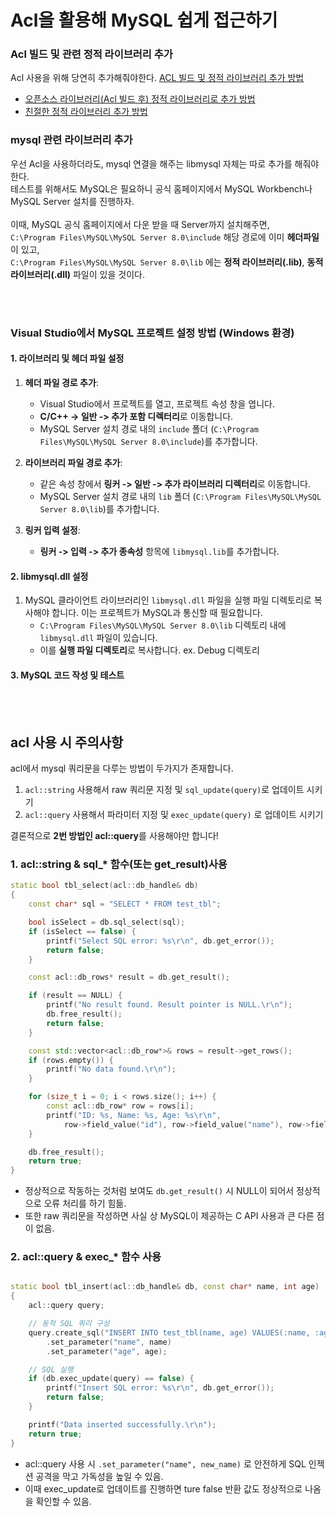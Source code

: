 # Acl을 활용해 MySQL 쉽게 접근하기

### Acl 빌드 및 관련 정적 라이브러리 추가
Acl 사용을 위해 당연히 추가해줘야한다.
[ACL 빌드 및 정적 라이브러리 추가 방법](https://github.com/yujinS0/CPP-Socket-acl/tree/main?tab=readme-ov-file#acl-빌드-및-정적-라이브러리로-추가하는-방법)

- [오픈소스 라이브러리(Acl 빌드 후) 정적 라이브러리로 추가 방법](./Build.md)
- [친절한 정적 라이브러리 추가 방법](./HowToAddCPPStaticLibrary.md)


### mysql 관련 라이브러리 추가

우선 Acl을 사용하더라도, mysql 연결을 해주는 libmysql 자체는 따로 추가를 해줘야한다. <br>
테스트를 위해서도 MySQL은 필요하니 공식 홈페이지에서 MySQL Workbench나 MySQL Server 설치를 진행하자.  <br><br>
이때, MySQL 공식 홈페이지에서 다운 받을 때 Server까지 설치해주면, <br>
`C:\Program Files\MySQL\MySQL Server 8.0\include` 해당 경로에 이미 **헤더파일**이 있고, <br>
`C:\Program Files\MySQL\MySQL Server 8.0\lib` 에는 **정적 라이브러리(.lib)**, **동적 라이브러리(.dll)** 파일이 있을 것이다. <br>


 <br> <br>


### Visual Studio에서 MySQL 프로젝트 설정 방법 (Windows 환경)

#### 1. **라이브러리 및 헤더 파일 설정**

1. **헤더 파일 경로 추가**:
   - Visual Studio에서 프로젝트를 열고, 프로젝트 속성 창을 엽니다.
   - **C/C++ -> 일반 -> 추가 포함 디렉터리**로 이동합니다.
   - MySQL Server 설치 경로 내의 `include` 폴더 (`C:\Program Files\MySQL\MySQL Server 8.0\include`)를 추가합니다.

2. **라이브러리 파일 경로 추가**:
   - 같은 속성 창에서 **링커 -> 일반 -> 추가 라이브러리 디렉터리**로 이동합니다.
   - MySQL Server 설치 경로 내의 `lib` 폴더 (`C:\Program Files\MySQL\MySQL Server 8.0\lib`)를 추가합니다.
   
3. **링커 입력 설정**:
   - **링커 -> 입력 -> 추가 종속성** 항목에 `libmysql.lib`를 추가합니다.

#### 2. **libmysql.dll 설정**

1. MySQL 클라이언트 라이브러리인 `libmysql.dll` 파일을 실행 파일 디렉토리로 복사해야 합니다. 이는 프로젝트가 MySQL과 통신할 때 필요합니다. 
   - `C:\Program Files\MySQL\MySQL Server 8.0\lib` 디렉토리 내에 `libmysql.dll` 파일이 있습니다.
   - 이를 **실행 파일 디렉토리**로 복사합니다. ex. Debug 디렉토리

#### 3. **MySQL 코드 작성 및 테스트**



 <br> <br>
 

## acl 사용 시 주의사항

acl에서 mysql 쿼리문을 다루는 방법이 두가지가 존재합니다.
1. `acl::string` 사용해서 raw 쿼리문 지정 및 `sql_update(query)`로 업데이트 시키기
2. `acl::query` 사용해서 파라미터 지정 및 `exec_update(query)` 로 업데이트 시키기

결론적으로 **2번 방법인 acl::query**를 사용해야만 합니다!

### 1. acl::string & sql_* 함수(또는 get_result)사용

```cpp
static bool tbl_select(acl::db_handle& db)
{
    const char* sql = "SELECT * FROM test_tbl";

    bool isSelect = db.sql_select(sql);
    if (isSelect == false) {
        printf("Select SQL error: %s\r\n", db.get_error());
        return false;
    }

    const acl::db_rows* result = db.get_result();

    if (result == NULL) {
        printf("No result found. Result pointer is NULL.\r\n");
        db.free_result();
        return false;
    }

    const std::vector<acl::db_row*>& rows = result->get_rows();
    if (rows.empty()) {
        printf("No data found.\r\n");
    }

    for (size_t i = 0; i < rows.size(); i++) {
        const acl::db_row* row = rows[i];
        printf("ID: %s, Name: %s, Age: %s\r\n",
            row->field_value("id"), row->field_value("name"), row->field_value("age"));
    }

    db.free_result();
    return true;
}
```

- 정상적으로 작동하는 것처럼 보여도 `db.get_result()` 시 NULL이 되어서 정상적으로 오류 처리를 하기 힘듦.
- 또한 raw 쿼리문을 작성하면 사실 상 MySQL이 제공하는 C API 사용과 큰 다른 점이 없음.


### 2. acl::query & exec_* 함수 사용


```cpp

static bool tbl_insert(acl::db_handle& db, const char* name, int age)
{
    acl::query query;

    // 동적 SQL 쿼리 구성
    query.create_sql("INSERT INTO test_tbl(name, age) VALUES(:name, :age)")
        .set_parameter("name", name)
        .set_parameter("age", age);

    // SQL 실행
    if (db.exec_update(query) == false) {
        printf("Insert SQL error: %s\r\n", db.get_error());
        return false;
    }

    printf("Data inserted successfully.\r\n");
    return true;
}

```

- acl::query 사용 시 `.set_parameter("name", new_name)` 로 안전하게 SQL 인젝션 공격을 막고 가독성을 높일 수 있음.
- 이때 exec_update로 업데이트를 진행하면 ture false 반환 값도 정상적으로 나옴을 확인할 수 있음.











